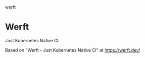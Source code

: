 werft
# Werft

Just Kubernetes Native CI

Based on "Werft - Just Kubernetes Native CI" at https://werft.dev/
